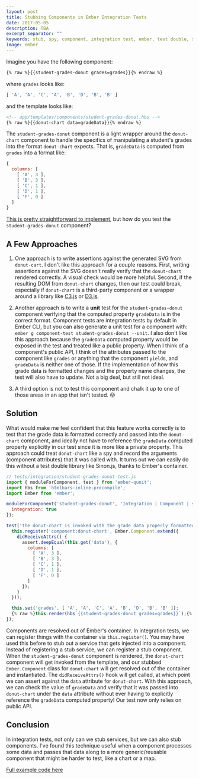 ```yaml
---
layout: post
title: Stubbing Components in Ember Integration Tests
date: 2017-05-05
description: TBA
excerpt_separator: ""
keywords: stub, spy, component, integration test, ember, test double, spy on components, stub components, testing charts, chart components, c3, tests, d3, ember.js, emberJS
image: ember
---
```


Imagine you have the following component:

```html
{% raw %}{{student-grades-donut grades=grades}}{% endraw %}
```

where `grades` looks like:

```js
[ 'A', 'A', 'C', 'A', 'B', 'D', 'B', 'B' ]
```

and the template looks like:

```html
<!-- app/templates/components/student-grades-donut.hbs -->
{% raw %}{{donut-chart data=gradeData}}{% endraw %}
```

The `student-grades-donut` component is a light wrapper around the `donut-chart` component to handle the specifics of manipulating a student's grades into the format `donut-chart` expects. That is, `gradeData` is computed from `grades` into a format like:

```js
{
  columns: [
    [ 'A', 3 ],
    [ 'B', 3 ],
    [ 'C', 1 ],
    [ 'D', 1 ],
    [ 'F', 0 ]
  ]
}
```

[This is pretty straightforward to implement](https://github.com/skaterdav85/stubbing-components-in-ember-integration-tests/blob/master/app/components/student-grades-donut.js), but how do you test the `student-grades-donut` component?

## A Few Approaches

1. One approach is to write assertions against the generated SVG from `donut-cart`. I don't like this approach for a couple reasons. First, writing assertions against the SVG doesn't really verify that the `donut-chart` rendered correctly. A visual check would be more helpful. Second, if the resulting DOM from `donut-chart` changes, then our test could break, especially if `donut-chart` is a third-party component or a wrapper around a library like [C3.js](http://c3js.org) or [D3.js](https://d3js.org).

2. Another approach is to write a __unit__ test for the `student-grades-donut` component verifying that the computed property `gradeData` is in the correct format. Component tests are integration tests by default in Ember CLI, but you can also generate a unit test for a component with: `ember g component-test student-grades-donut --unit`. I also don't like this approach because the `gradeData` computed property would be exposed in the test and treated like a public property. When I think of a component's public API, I think of the attributes passed to the component like `grades` or anything that the component `yield`s, and `gradeData` is neither one of those. If the implementation of how this grade data is formatted changes and the property name changes, the test will also have to update. Not a big deal, but still not ideal.

3. A third option is not to test this component and chalk it up to one of those areas in an app that isn't tested. 😛

## Solution

What would make me feel confident that this feature works correctly is to test that the grade data is formatted correctly and passed into the `donut-chart` component, and ideally not have to reference the `gradeData` computed property explicitly in our test since it is more like a private property. This approach could treat `donut-chart` like a spy and record the arguments (component attributes) that it was called with. It turns out we can easily do this without a test double library like Sinon.js, thanks to Ember's container.

```js
// tests/integration/student-grades-donut-test.js
import { moduleForComponent, test } from 'ember-qunit';
import hbs from 'htmlbars-inline-precompile';
import Ember from 'ember';

moduleForComponent('student-grades-donut', 'Integration | Component | student grades donut', {
  integration: true
});

test('the donut-chart is invoked with the grade data properly formatted', function(assert) {
  this.register('component:donut-chart', Ember.Component.extend({
    didReceiveAttrs() {
      assert.deepEqual(this.get('data'), {
        columns: [
          [ 'A', 3 ],
          [ 'B', 3 ],
          [ 'C', 1 ],
          [ 'D', 1 ],
          [ 'F', 0 ]
        ]
      });
    }
  }));

  this.set('grades', [ 'A', 'A', 'C', 'A', 'B', 'D', 'B', 'B' ]);
  {% raw %}this.render(hbs`{{student-grades-donut grades=grades}}`);{% endraw %}
});
```

Components are resolved out of Ember's container. In integration tests, we can register things with the container via `this.register()`. You may have used this before to stub out a service that gets injected into a component. Instead of registering a stub service, we can register a stub component. When the `student-grades-donut` component is rendered, the `donut-chart` component will get invoked from the template, and our stubbed `Ember.Component` class for `donut-chart` will get resolved out of the container and instantiated. The `didReceiveAttrs()` hook will get called, at which point we can assert against the `data` attribute for `donut-chart`. With this approach, we can check the value of `gradeData` and verify that it was passed into `donut-chart` under the `data` attribute without ever having to explicitly reference the `gradeData` computed property! Our test now only relies on public API.

## Conclusion

In integration tests, not only can we stub services, but we can also stub components. I've found this technique useful when a component processes some data and passes that data along to a more generic/reusable component that might be harder to test, like a chart or a map.

[Full example code here](https://github.com/skaterdav85/stubbing-components-in-ember-integration-tests)
